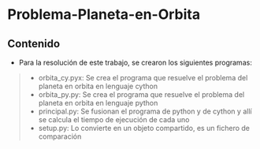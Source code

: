 # Problema-Planeta-en-Orbita
## Contenido
- Para la resolución de este trabajo, se crearon los siguientes programas: 

> - orbita_cy.pyx: Se crea el programa que resuelve el problema del planeta en orbita en lenguaje cython
> - orbita_py.py: Se crea el programa que resuelve el problema del planeta en orbita en lenguaje python
> - principal.py: Se fusionan el programa de python y de cython y allí se calcula el tiempo de ejecución de cada uno 
> - setup.py: Lo convierte en un objeto compartido, es un fichero de comparación 
